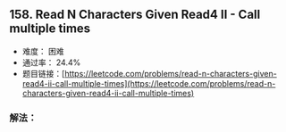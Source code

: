 ## 158. Read N Characters Given Read4 II - Call multiple times


- 难度： 困难
- 通过率： 24.4%
- 题目链接：[https://leetcode.com/problems/read-n-characters-given-read4-ii-call-multiple-times](https://leetcode.com/problems/read-n-characters-given-read4-ii-call-multiple-times)



### 解法：